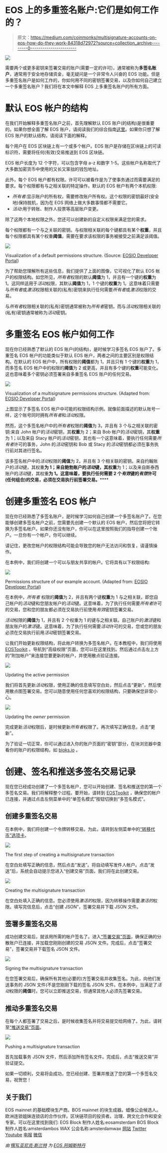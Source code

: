 # EOS 上的多重签名账户:它们是如何工作的？

> 原文：<https://medium.com/coinmonks/multisignature-accounts-on-eos-how-do-they-work-84318d72972?source=collection_archive---------0----------------------->

![](img/99eda383eb0ef9abd6694444143d8f33.png)

需要两个或更多密钥来签署交易的账户(需要一定的许可)，通常被称为**多签名账户**，通常用于安全地存储资金，毫无疑问是一个非常令人兴奋的 EOS 功能。但是多重签名账户是如何工作的，你如何用不同的密钥签署交易，以及你如何自己建立一个多重签名账户？我们将在本文中解释 EOS 上多重签名账户的所有方面。

# 默认 EOS 帐户的结构

在我们开始解释多重签名账户之前，首先理解默认 EOS 账户(的结构)是很重要的。如果你想全面了解 EOS 账户，请阅读我们的综合指南[这里](https://hackernoon.com/the-ultimate-guide-to-understanding-eos-accounts-a44b58ba5601)。如果你只想了解 EOS 账户的默认结构，请阅读下面的解释。

每个用户在 EOS 区块链上有一个或多个帐户。EOS 账户是存储在区块链上的可读标识符，需要将任何(有效)交易推送到 EOS 区块链。

EOS 帐户长度为 12 个字符，可以包含字母 a-z 和数字 1-5。这些帐户名称取代了大多数加密货币中使用的又长又笨拙的钱包地址。

此外，每个 EOS 帐户都有权限。许可可以被看作是为了使事务通过而需要满足的要求。每个权限都有与之相关联的特定操作。默认的 EOS 帐户有两个本机权限:

*   *所有者*:显示账户的所有权，需要修改账户所有权。这个权限的密钥最好(安全地)保持脱机，因为在 EOS 网络上做大多数事情都不需要它。
*   *活动*:用于转账、制作人投票等高层账户变更。

除了这两个本地权限之外，您还可以创建新的自定义权限来满足您的需求。

每个权限都有一个与之关联的密钥。与权限相关联的每个键都具有某个**权重**，并且每个权限都具有某个权重**阈值**，需要在要求该权限的事务被接受之前满足该阈值。

![](img/b9c827d16c07bc165a49167a918c757a.png)

Visualization of a default permissions structure. (Source: [EOSIO Developer Portal](https://developers.eos.io/eosio-nodeos/docs/accounts-and-permissions#section-__-multisig-account-authorities-__))

为了帮助您理解所有这些信息，我们提供了上面的图像，它可视化了默认 EOS 帐户的权限结构。如您所见，*所有者*权限的默认**阈值**为 1，并且有一个键的**权重**为 1。这同样适用于*活动*权限，其默认**阈值**为 1，1 个键的**权重**为 1。这意味着只需要与*所有者*或*激活*权限相关联的(私有)密钥来执行任何需要*所有者*或*激活*权限的交易。

与*所有者*权限相关联的(私有)密钥通常被称为*所有者*密钥，而与*活动*权限相关联的(私有)密钥通常被称为*活动*密钥。

# 多重签名 EOS 帐户如何工作

现在你已经熟悉了默认的 EOS 账户(的结构)，是时候学习多签名 EOS 账户了。多重签名 EOS 帐户的功能类似于默认 EOS 帐户，两者之间的主要区别是权限结构。在默认的 EOS 帐户中，所有权限的**阈值**都为 1，并且只有 1 个键的**权重**为 1，而多签名 EOS 帐户中的权限的**阈值**为 2 或更高，并且有多个键的**权重**可能变化。这也意味着多个密钥必须签署来自多重签名 EOS 账户的任何交易。

![](img/fe035ca1fd9c371839452e5cdf4e706b.png)

Visualization of a multisignature permissions structure. (Adapted from: [EOSIO Developer Portal](https://developers.eos.io/eosio-nodeos/docs/accounts-and-permissions#section-__-multisig-account-authorities-__))

上图显示了多签名 EOS 帐户中可能的权限结构示例。就像前面描述的默认账号一样，这个账号同时拥有*所有者*和*活动*权限。

然而，这个多签名帐户中的*所有者*权限的**阈值**为 3，并且有 3 个与之相关联的密钥:来自 John 帐户的*活动*密钥，其**权重**为 2；来自 Bob 帐户的*活动*密钥，其**权重**为 1；以及来自 Stacy 帐户的*活动*密钥，其也有一个这意味着，要执行任何需要*所有者*许可的事务，John 的*活动*密钥和 Bob 或 Stacy 的*活动*密钥都必须在事务执行前对其进行签名。

该多签名帐户中的*活动*权限的**阈值**为 2，并且有 3 个相关联的密钥。来自约翰账户的*活动*键，其权重**为 1；来自鲍勃账户的*活动*键，其权重**为 1；以及来自斯泰西账户的*活动*键，其权重**为 1。这意味着，要执行任何需要 2 个*有效*键的*有效*许可(任何组合)的交易，必须在交易执行前签署交易。******

# 创建多重签名 EOS 帐户

现在你已经熟悉了多签名账户，是时候学习如何自己创建一个多签名账户了。在您能够创建多签名帐户之前，您需要先创建一个默认的 EOS 帐户，然后您将把它转换为多签名帐户。如果你还没有账户，你可以在这里按照我们的指导创建一个账户。一旦你有一个帐户，你可以继续。

请记住，更改您帐户的权限结构可能会导致您的帐户无法访问和恢复，请谨慎操作。

在本例中，我们将创建一个可以与朋友共享的帐户。它将具有以下权限结构:

![](img/10323bf93b9205bff0c8acb71a89b97e.png)

Permissions structure of our example account. (Adapted from: [EOSIO Developer Portal](https://developers.eos.io/eosio-nodeos/docs/accounts-and-permissions#section-__-multisig-account-authorities-__))

在本例中，*所有者* 权限的**阈值**为 2，并且有两个键**权重**为 1 与之相关联，即您自己帐户的*活动*键和您朋友帐户的*活动*键。这意味着，为了执行任何需要*所有者*许可的交易，您和您的朋友都必须在交易执行前使用*有效*密钥签署交易。

*活动*权限的**阈值**为 1，并且有 2 个权重为 1 的键与之相关联。自己账户的*激活*键和朋友账户的*激活*键。这意味着，为了执行任何需要*活动*许可的交易，您或您的朋友必须在交易执行前用*活动*密钥签署交易。

让我们开始更新权限结构，将此帐户转换为多签名帐户。在本教程中，我们将使用 [EOSToolkit](https://eostoolkit.io/account/advanced) 。导航到“高级权限”页面，您可以在这里找到。然后通过点击左上方的“附加帐户”来连接您要更新的帐户，并使用散点验证连接。

![](img/a2a55290efca02de26a095c7abed91bd.png)

Updating the active permission

我们将首先更新*活动*权限，使用正确的信息填写空白处，然后点击“更新”，然后使用散点图签署交易。您可以随意使用任何您喜欢的权限结构，只要确保您非常小心。

![](img/28d79410384f059ce1f4d486e4d92b4e.png)

Updating the *owner* permission

完成更新*活动*权限后，是时候更新*所有者*权限了。再次填写正确信息，点击“更新”。

为了验证一切正常，你可以通过进入你的账户页面的“密钥”部分，在块浏览器中查看你的账户的权限结构，如 [bloks.io](https://bloks.io/) 。

# 创建、签名和推送多签名交易记录

现在您已经成功创建了一个多签名帐户，您可以开始创建、签名和推送您的第一个多签名交易。我们将解释整个过程。要开始，请转到 [EOSToolkit](https://eostoolkit.io/home) ，确保您的帐户已连接，并通过点击左侧菜单中的“单签名模式”按钮切换到“多签名模式”。

## 创建多重签名交易

在本例中，我们将创建一个令牌转移交易。为此，请转到左侧菜单中的[“转移代币”选项卡](https://eostoolkit.io/transfer)。

![](img/0da3ed2c3ee936d513e03ad54ed3183d.png)

The first step of creating a multisignature transaction

在空白处填写正确的信息，然后点击“发送”。将自动填写发件人帐户。点击“发送”后，系统会自动提示您进入“创建交易”页面，我们将在此创建交易。

![](img/6725b1dc9ecdae846af638136f36c27d.png)

Creating the multisignature transaction

在空白处填入正确的信息。您必须使用*激活的*权限，因为转移操作需要*激活的*权限。填写完信息后，点击“创建 JSON”，签署交易并下载 JSON 文件。

## 签署多重签名交易

成功创建交易后，就该用所需的帐户签名了。进入[“签署交易”页面](https://eostoolkit.io/multisig/sign)，确保正确的分散账户已连接，并加载您刚刚创建的交易 JSON 文件。完成后，点击“签署交易”，签署交易并下载签名 JSON 文件。

![](img/330b6695fc8f7229e01fafe083ce03ab.png)

Signing the multisignature transaction

在您签署交易后，确保所有其他(必要的)方签署交易并收集签名。为此，向他们发送事务的 JSON 文件(不是您刚刚下载的签名 JSON 文件。在本例中，当满足了*活动*权限的**阈值**时，您可以立即推送交易，但通常其他人必须先签署交易。

## 推动多重签名交易

在每个人都签署了交易之后，是时候收集签名并将交易提交给网络了。为此，请转至[“推送交易”页面](https://eostoolkit.io/multisig/push)。

![](img/25e6878fe5188c4480474d312b2bd2c9.png)

Pushing a multisignature transaction

首先加载事务 JSON 文件，然后添加所有签名文件。完成后，点击“推送交易”并验证提交。

如果一切顺利，交易将会成功，您已经创建、签署并推送了您的第一个多签名交易，祝贺您！

## 关于我们

EOS mainnet 的基础模块生产商。BOS mainnet 的块生成器。蜡像公会候选人。欧洲连锁姐妹连锁店的合作伙伴。区块链项目的投资者。治理、跨文化合作和安全专家。可以在这里找到我们:
EOS Block 制作人姓名:eosamsterdam
BOS Block 制作人姓名:amsterdambos
WAX 公会名称:amsterdamwax
[网站](https://eosamsterdam.net/?source=post_page---------------------------)
[Twitter](https://twitter.com/eosamsterdam?source=post_page---------------------------)
[Youtube](https://www.youtube.com/channel/UCHCrTf4Nbqz8S017kgs4vjA?source=post_page---------------------------)
[电报](https://t.me/EOS_Amsterdam?source=post_page---------------------------)
[微信](https://eosamsterdam.net/wp-content/uploads/image/x-png/medium.png?source=post_page---------------------------)

*由* [撰写*亚尼克·斯兰特*](https://www.linkedin.com/in/yannick-slenter/) *为* [*EOS 阿姆斯特丹*](https://eosamsterdam.net/)